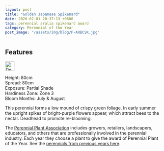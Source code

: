 ```yaml
---
layout: post
title: "Golden Japanese Spikenard"
date: 2020-02-01 20:37:13 +0600
tags: perennial aralia spikenard award
category: Perennial of the Year
post_image: "/assets/img/blog/P-ARBCSK.jpg"
---
```

<h2>Features</h2>
<p><a href="https://vanstonenurseries.com/features/resists-deer/" title="Deer Resistant"><img src="https://vanstonenurseries.com/wp-content/uploads/2018/11/no-deer.png" alt="Deer Resistant" width="30" height="30"></a></p>
<p>Height: 80cm<br>
 Spread: 80cm<br>
 Exposure: Partial Shade<br>
 Hardiness Zone: Zone 3<br>
 Bloom Months: July & August</p>
<p>This perennial forms a low mound of crispy green foliage. In early summer the upright spikes of bright-purple flowers appear, which attract bees to the nectar. Deadhead to promote re-blooming.</p>

<p>The&nbsp;<a href="http://www.perennialplant.org/" target="_blank" rel="noopener noreferrer">Perennial Plant Association</a>&nbsp;includes growers, retailers, landscapers, educators, and others that are professionally involved in the perennial industry. Each year they choose a plant to give the award of Perennial Plant of the Year. See the&nbsp;<a href="https://vanstonenurseries.com/category/perennial-plant-of-the-year/">perennials from previous years here</a>.</p>
